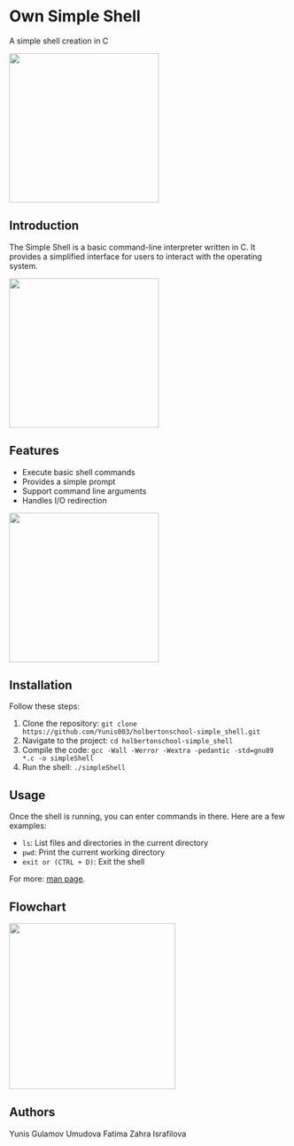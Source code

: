 # Own Simple Shell
A simple shell creation in C

<img src="https://tse3.mm.bing.net/th?id=OIG4.BE8Wrb06vhqagFjfueuM&w=270&h=270&c=6&r=0&o=5&pid=ImgGn" width="270px" height="270px">


## Introduction
The Simple Shell is a basic command-line interpreter written in C. It provides a simplified interface for users to interact with the operating system.

<img src="https://media.tenor.com/NwY5ppxLs_oAAAAM/kitten-keybo.gif" width=
"270px" height="270px">

## Features

+ Execute basic shell commands
+ Provides a simple prompt
+ Support command line arguments
+ Handles I/O redirection

<img src="https://github.com/user-attachments/assets/8fe1627e-615e-4ac8-bc3e-6b654886c27d" width="270px" height="270px">

## Installation

Follow these steps:
1. Clone the repository: `git clone https://github.com/Yunis003/holbertonschool-simple_shell.git`
2. Navigate to the project: `cd holbertonschool-simple_shell`
3. Compile the code: `gcc -Wall -Werror -Wextra -pedantic -std=gnu89 *.c -o simpleShell`
4. Run the shell: `./simpleShell`

## Usage

Once the shell is running, you can enter commands in there. Here are a few examples:

- `ls`: List files and directories in the current directory
- `pwd`: Print the current working directory
- `exit or (CTRL + D)`: Exit the shell

For more: [man page](man_1_simple_shell).

## Flowchart

<img src="https://preview.redd.it/cool-flowchart-showing-linux-and-unix-shell-execution-v0-gdwxcbc8tfqa1.png?width=640&crop=smart&auto=webp&s=539d264df7e7bf6b4cf1f55412cf3660d0392224" width="300px">



## Authors

Yunis Gulamov
Umudova Fatima
Zahra Israfilova

